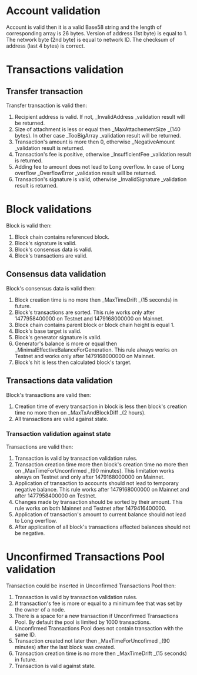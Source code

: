 # Account validation

Account is valid then it is a valid Base58 string and the length of corresponding array is 26 bytes. Version of address \(1st byte\) is equal to 1. The network byte \(2nd byte\) is equal to network ID. The checksum of address \(last 4 bytes\) is correct.

# Transactions validation

## Transfer transaction

Transfer transaction is valid then:

1. Recipient address is valid. If not, _InvalidAddress _validation result will be returned.
2. Size of attachment is less or equal then _MaxAttachementSize _\(140 bytes\). In other case _TooBigArray _validation result will be returned.
3. Transaction's amount is more then 0, otherwise _NegativeAmount _validation result is returned.
4. Transaction's fee is positive, otherwise _InsufficientFee _validation result is returned.
5. Adding fee to amount does not lead to Long overflow. In case of Long overflow _OverflowError _validation result will be returned.
6. Transaction's signature is valid, otherwise _InvalidSignature _validation result is returned.

# Block validations

Block is valid then:

1. Block chain contains referenced block.
2. Block's signature is valid.
3. Block's consensus data is valid.
4. Block's transactions are valid.

## Consensus data validation

Block's consensus data is valid then:

1. Block creation time is no more then _MaxTimeDrift _\(15 seconds\) in future.
2. Block's transactions are sorted. This rule works only after 1477958400000 on Testnet and 1479168000000 on Mainnet.
3. Block chain contains parent block or block chain height is equal 1.
4. Block's base target is valid.
5. Block's generator signature is valid.
6. Generator's balance is more or equal then _MinimalEffectiveBalanceForGeneration. This rule always works on Testnet and works only after 1479168000000 on Mainnet.
7. Block's hit is less then calculated block's target.

## Transactions data validation

Block's transactions are valid then:

1. Creation time of every transaction in block is less then block's creation time no more then on _MaxTxAndBlockDiff _\(2 hours\).
2. All transactions are valid against state.

### Transaction validation against state

Transactions are valid then:

1. Transaction is valid by transaction validation rules.
2. Transaction creation time more then block's creation time no more then on _MaxTimeForUnconfirmed _\(90 minutes\). This limitation works always on Testnet and only after 1479168000000 on Mainnet.
3. Application of transaction to accounts should not lead to temporary negative balance. This rule works after 1479168000000 on Mainnet and after 1477958400000 on Testnet.
4. Changes made by transaction should be sorted by their amount. This rule works on both Mainnet and Testnet after 1479416400000.
5. Application of transaction's amount to current balance should not lead to Long overflow.
6. After application of all block's transactions affected balances should not be negative.

# Unconfirmed Transactions Pool validation

Transaction could be inserted in Unconfirmed Transactions Pool then:

1. Transaction is valid by transaction validation rules.
2. If transaction's fee is more or equal to a minimum fee that was set by the owner of a node.
3. There is a space for a new transaction if Unconfirmed Transactions Pool. By default the pool is limited by 1000 transactions.
4. Unconfirmed Transactions Pool does not contain transaction with the same ID.
5. Transaction created not later then _MaxTimeForUncofimed _\(90 minutes\) after the last block was created.
6. Transaction creation time is no more then _MaxTimeDrift _\(15 seconds\) in future.
7. Transaction is valid against state.



